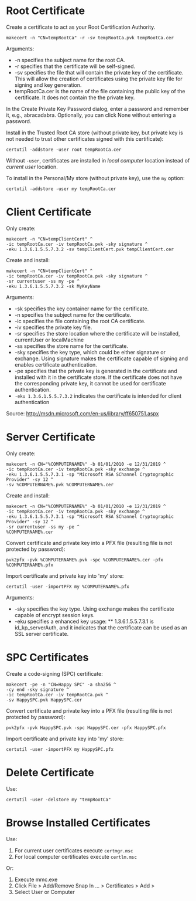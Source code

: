 ﻿Root Certificate
================

Create a certificate to act as your Root Certification Authority.

    makecert -n "CN=tempRootCa" -r -sv tempRootCa.pvk tempRootCa.cer

Arguments:

* -n specifies the subject name for the root CA.
* -r specifies that the certificate will be self-signed.
* -sv specifies the file that will contain the private key of the certificate. This will allow the creation of
   certificates using the private key file for signing and key generation.
* tempRootCa.cer is the name of the file containing the public key of the certificate. It does not contain the the
  private key.

In the Create Private Key Password dialog, enter a password and remember it, e.g., abracadabra. Optionally,
you can click None without entering a password.

Install in the Trusted Root CA store (without private key, but private key is not needed to trust other certificates signed with this certificate):

    certutil -addstore -user root tempRootCa.cer

Without `-user`, certificates are installed in *local computer* location instead of *current user* location.

To install in the Personal/My store (without private key), use the `my` option:

    certutil -addstore -user my tempRootCa.cer

Client Certificate
==================

Only create:

    makecert -n "CN=tempClientCert" ^
    -ic tempRootCa.cer -iv tempRootCa.pvk -sky signature ^
    -eku 1.3.6.1.5.5.7.3.2 -sv tempClientCert.pvk tempClientCert.cer

Create and install:

    makecert -n "CN=tempClientCert" ^
    -ic tempRootCa.cer -iv tempRootCa.pvk -sky signature ^
    -sr currentuser -ss my -pe ^
    -eku 1.3.6.1.5.5.7.3.2 -sk MyKeyName

Arguments:

* -sk specifies the key container name for the certificate.
* -n specifies the subject name for the certificate.
* -ic specifies the file containing the root CA certificate.
* -iv specifies the private key file.
* -sr specifies the store location where the certificate will be installed, currentUser or localMachine
* -ss specifies the store name for the certificate.
* -sky specifies the key type, which could be either signature or exchange. Using signature makes the certificate
  capable of signing and enables certificate authentication.
* -pe specifies that the private key is generated in the certificate and installed with it in the certificate store.
  If the certificate does not have the corresponding private key, it cannot be used for certificate authentication.
* `-eku 1.3.6.1.5.5.7.3.2` indicates the certificate is intended for client authentication

Source: http://msdn.microsoft.com/en-us/library/ff650751.aspx


Server Certificate
==================

Only create:

    makecert -n CN="%COMPUTERNAME%" -b 01/01/2010 -e 12/31/2019 ^
    -ic tempRootCa.cer -iv tempRootCa.pvk -sky exchange ^
    -eku 1.3.6.1.5.5.7.3.1 -sp "Microsoft RSA SChannel Cryptographic Provider" -sy 12 ^
    -sv %COMPUTERNAME%.pvk %COMPUTERNAME%.cer

Create and install:

    makecert -n CN="%COMPUTERNAME%" -b 01/01/2010 -e 12/31/2019 ^
    -ic tempRootCa.cer -iv tempRootCa.pvk -sky exchange ^
    -eku 1.3.6.1.5.5.7.3.1 -sp "Microsoft RSA SChannel Cryptographic Provider" -sy 12 ^
    -sr currentuser -ss my -pe ^
    %COMPUTERNAME%.cer

Convert certificate and private key into a PFX file (resulting file is not protected by password):

    pvk2pfx -pvk %COMPUTERNAME%.pvk -spc %COMPUTERNAME%.cer -pfx %COMPUTERNAME%.pfx

Import certificate and private key into 'my' store:

    certutil -user -importPFX my %COMPUTERNAME%.pfx

Arguments:

* -sky specifies the key type. Using exchange makes the certificate capable of encrypt session keys.
* -eku specifies a enhanced key usage:
** 1.3.6.1.5.5.7.3.1 is id_kp_serverAuth, and it indicates that the certificate can be used as an SSL server certificate.

SPC Certificates
================

Create a code-signing (SPC) certificate:

    makecert -pe -n "CN=Happy SPC" -a sha256 ^
    -cy end -sky signature ^
    -ic tempRootCa.cer -iv tempRootCa.pvk ^
    -sv HappySPC.pvk HappySPC.cer

Convert certificate and private key into a PFX file (resulting file is not protected by password):

    pvk2pfx -pvk HappySPC.pvk -spc HappySPC.cer -pfx HappySPC.pfx

Import certificate and private key into 'my' store:

    certutil -user -importPFX my HappySPC.pfx


Delete Certificate
==================

Use:

    certutil -user -delstore my "tempRootCa"


Browse Installed Certificates
=============================

Use:

1. For current user certificates execute `certmgr.msc`
2. For local computer certificates execute `certlm.msc`

Or:

1. Execute mmc.exe
2. Click File > Add/Remove Snap In ... > Certificates > Add > 
3. Select User or Computer
